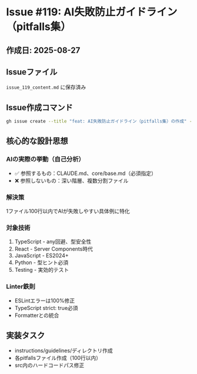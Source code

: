 # Issue #119: AI失敗防止ガイドライン（pitfalls集）

## 作成日: 2025-08-27

## Issueファイル
`issue_119_content.md` に保存済み

## Issue作成コマンド
```bash
gh issue create --title "feat: AI失敗防止ガイドライン（pitfalls集）の作成" --body-file issue_119_content.md --label "documentation,enhancement,high-priority"
```

## 核心的な設計思想

### AIの実際の挙動（自己分析）
- ✅ 参照するもの：CLAUDE.md、core/base.md（必須指定）
- ❌ 参照しないもの：深い階層、複数分割ファイル

### 解決策
1ファイル100行以内でAIが失敗しやすい具体例に特化

### 対象技術
1. TypeScript - any回避、型安全性
2. React - Server Components時代
3. JavaScript - ES2024+
4. Python - 型ヒント必須
5. Testing - 実効的テスト

### Linter鉄則
- ESLintエラーは100%修正
- TypeScript strict: true必須
- Formatterとの統合

## 実装タスク
- instructions/guidelines/ディレクトリ作成
- 各pitfallsファイル作成（100行以内）
- src内のハードコードパス修正